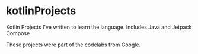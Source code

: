 # kotlinProjects
Kotlin Projects I've written to learn the language. Includes Java and Jetpack Compose

These projects were part of the codelabs from Google.
